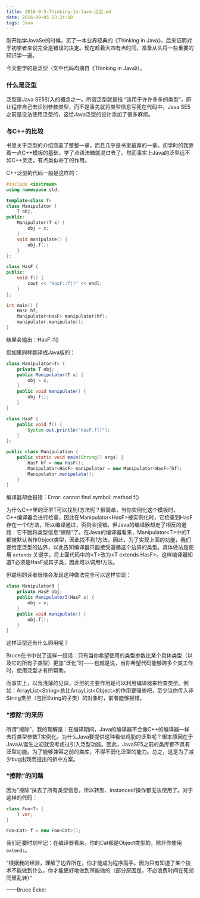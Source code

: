 ```yaml
---
title: 2016-9-5-Thinking-In-Java-泛型.md
date: 2016-09-05 23:24:10
tags: Java
---
```


刚开始学JavaSe的时候，买了一本业界经典的《Thinking in Java》，后来证明对于初学者来说完全是错误的决定。现在趁着大四有点时间，准备从头将一些重要的知识学一遍。

今天要学的是泛型（文中代码均摘自《Thinking in Java》）。

### 什么是泛型

泛型是Java SE5引入的概念之一。所谓泛型就是指 “适用于许许多多的类型”，即让程序自己去识别参数类型，而不是事先就将类型信息写死在代码中。Java SE5之前是没法使用泛型的，这给Java泛型的设计添加了很多麻烦。

### 与C++的比较

书里关于泛型的介绍涵盖了整整一章，而且几乎是书里最厚的一章。初学时的我靠着一点C++模板的基础，学了点语法糖就混过去了。然而事实上Java的泛型远不如C++灵活，有点类似补丁的作用。

C++泛型的代码一般是这样的：

```c++
#include <iostream>
using namespace std;

template<class T>
class Manipulator {
	T obj;
public:
	Manipulator(T x) {
		obj = x;
	}
	void manipulate() {
		obj.f();
	}
};

class HasF {
public:
	void f() {
		cout << "HasF::f()" << endl;
	}
};

int main() {
	HasF hf;
	Manipulator<HasF> manipulator(hf);
	manipulator.manipulate();
}
```

结果会输出：HasF::f()

但如果同样翻译成Java版的：

```java
class Manipulator<T> {
	private T obj;
	public Manipulator(T x) {
		obj = x;
	}
	public void manipulate() {
		obj.f();
	}
}

class HasF {
    public void f() {
        System.out.println("HasF.f()");
    }
};

public class Manipulation {
	public static void main(String[] args) {
		HasF hf = new HasF();
		Manipulator<HasF> manipulator = new Manipulator<HasF>(hf);
		Manipulator.manipulate();
	}
}
```

编译器却会报错：Error: cannot find symbol: method f()

为什么C++里的泛型T可以找到f方法呢？很简单，当你实例化这个模板时，C++编译器会进行检查，因此在Manipulator\<HasF\>被实例化时，它检查到HasF存在一个f方法，所以编译通过，否则会报错。但Java的编译器却走了相反的道路：它干脆将类型信息“擦除”了。在Java的编译器看来，Manipulator\<T\>中的T都被默认当作Object类型，因此找不到f方法。因此，为了实现上面的功能，我们要给定泛型的边界，以此告知编译器只能接受遵循这个边界的类型。具体做法是使用 `extends` 关键字，将上面代码中的\<T\>改为\<T extends HasF\>。这样编译器知道T必须是HasF或其子类，因此可以调用f方法。

但聪明的读者很快会发现这种做法完全可以这样实现：

```java
class Manipulator3 {
	private HasF obj;
	public Manipulator3(HasF x) {
		obj = x;
	}
	public void manipulate() {
		obj.f();
	}
}
```

这样泛型还有什么卵用呢？

Bruce在书中说了这样一段话：只有当你希望使用的类型参数比某个具体类型（以及它的所有子类型）更加“泛化”时——也就是说，当你希望代码能够跨多个类工作时，使用泛型才有所帮助。

而事实上，以我浅薄的见识，泛型的主要作用是可以利用编译器来检查类型。例如：ArrayList\<String\>总比ArrayList\<Object\>的作用要强些吧，至少当你传入非String类型（包括String的子类）的对象时，前者能够报错。

### “擦除”的来历

所谓“擦除”，我的理解是：在编译期间，Java的编译器不会像C++的编译器一样去将类型参数T实例化。为什么Java要提供这种看似鸡肋的泛型呢？根本原因在于Java从诞生之初就没考虑过引入泛型功能。因此，JavaSE5之前的类库都不具有泛型功能。为了能够兼容之前的类库，不得不弱化泛型的能力。总之，这是为了减少bug出现而提出的折中方案。

### “擦除”的问题

因为“擦除”抹去了所有类型信息，所以转型、instanceof操作都无法使用了。对于这样的代码：

```java
class Foo<T> {
    T var;
}

Foo<Cat> f = new Foo<Cat>();
```

我们还要时刻牢记：在编译器看来，你的Cat都是Object类型的，除非你使用 `extends`。





“根据我的经验，理解了边界所在，你才能成为程序高手。因为只有知道了某个技术不能做到什么，你才能更好地做到所能做的（部分原因是，不必浪费时间在死胡同里乱转）”

 ——Bruce Eckel
